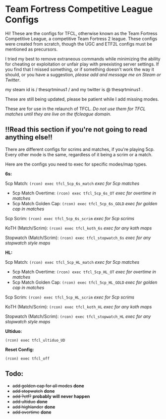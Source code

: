 

# Team Fortress Competitive League Configs

Hi! These are the configs for TFCL, otherwise known as the Team Fortress Competitive League, a competitive Team Fortress 2 league. These configs were created from scratch, though the UGC and ETF2L configs must be mentioned as precursors. 

I tried my best to remove extraneous commands while minimizing the ability for cheating or exploitation or unfair play with preexisting server settings. If you find that I missed something, or if something doesn't work the way it should, or you have a suggestion, *please add and message me on Steam or Twitter*. 

my steam id is / thesqrtminus1 / and my twitter is @ thesqrtminus1 .


These are still being updated, please be patient while I add missing modes.

These are for use in the relaunch of TFCL. *Do not use them for TFCL matches until they are live on the tfcleague domain.*



## !!Read this section if you're not going to read anything else!!

There are different configs for scrims and matches, if you're playing 5cp. Every other mode is the same, regardless of it being a scrim or a match.

Here are the configs you need to exec for specific modes/map types.

**6s:**

5cp Match: `(rcon) exec tfcl_5cp_6s_match` *exec for 5cp matches*
* 5cp Match Overtime: `(rcon) exec tfcl_5cp_6s_OT` *exec for overtime in matches*
* 5cp Match Golden Cap: `(rcon) exec tfcl_5cp_6s_GOLD` *exec for golden cap in matches*

5cp Scrim: `(rcon) exec tfcl_5cp_6s_scrim` *exec for 5cp scrims*

KoTH (Match/Scrim): `(rcon) exec tfcl_koth_6s` *exec for any koth maps*

Stopwatch (Match/Scrim): `(rcon) exec tfcl_stopwatch_6s` *exec for any stopwatch style maps*


**HL:**

5cp Match: `(rcon) exec tfcl_5cp_HL_match` *exec for 5cp matches*
* 5cp Match Overtime: `(rcon) exec tfcl_5cp_HL_OT` *exec for overtime in matches*
* 5cp Match Golden Cap: `(rcon) exec tfcl_5cp_HL_GOLD` *exec for golden cap in matches*

5cp Scrim: `(rcon) exec tfcl_5cp_HL_scrim` *exec for 5cp scrims*

KoTH (Match/Scrim): `(rcon) exec tfcl_koth_HL` *exec for any koth maps*

Stopwatch (Match/Scrim): `(rcon) exec tfcl_stopwatch_HL` *exec for any stopwatch style maps*

**Ultiduo:**

`(rcon) exec tfcl_ultiduo_UD`

**Reset Config:**

`(rcon) exec tfcl_off`

## Todo: 

* ~~add golden cap for all modes~~ **done**
* ~~add stopwatch~~ **done**
* ~~add ?ctf?~~ **probably will never happen**
* ~~add ultiduo~~ **done**
* ~~add highlander~~ **done**
* ~~add overtime~~ **done**

